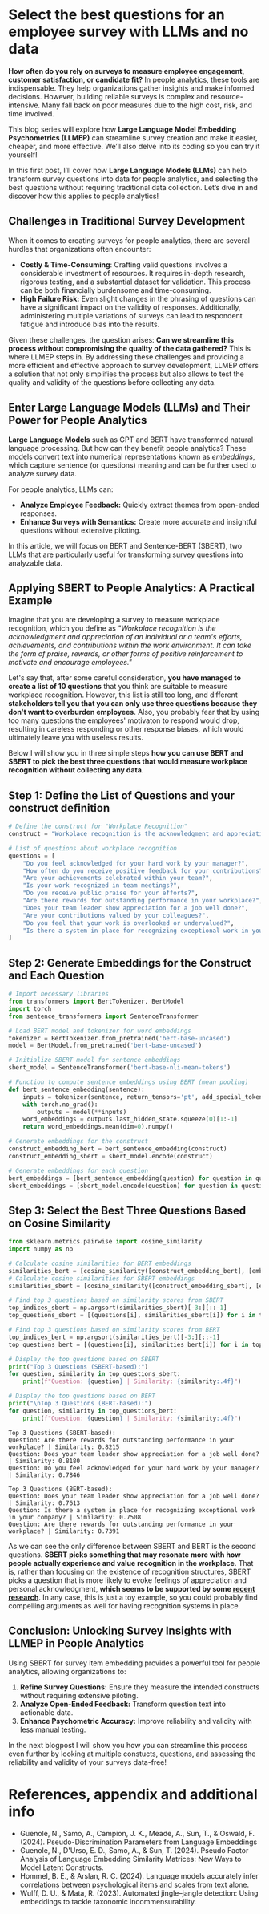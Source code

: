 # Select the best questions for an employee survey with LLMs and no data

**How often do you rely on surveys to measure employee engagement, customer satisfaction, or candidate fit?** In people analytics, these tools are indispensable. They help organizations gather insights and make informed decisions. However, building reliable surveys is complex and resource-intensive. Many fall back on poor measures due to the high cost, risk, and time involved.

This blog series will explore how **Large Language Model Embedding Psychometrics (LLMEP)** can streamline survey creation and make it easier, cheaper, and more effective. We’ll also delve into its coding so you can try it yourself!

In this first post, I’ll cover how **Large Language Models (LLMs)** can help transform survey questions into data for people analytics, and selecting the best questions without requiring traditional data collection. Let’s dive in and discover how this applies to people analytics!

## Challenges in Traditional Survey Development

When it comes to creating surveys for people analytics, there are several hurdles that organizations often encounter:

- **Costly & Time-Consuming**: Crafting valid questions involves a considerable investment of resources. It requires in-depth research, rigorous testing, and a substantial dataset for validation. This process can be both financially burdensome and time-consuming.
- **High Failure Risk:** Even slight changes in the phrasing of questions can have a significant impact on the validity of responses. Additionally, administering multiple variations of surveys can lead to respondent fatigue and introduce bias into the results.

Given these challenges, the question arises: **Can we streamline this process without compromising the quality of the data gathered?** This is where LLMEP steps in. By addressing these challenges and providing a more efficient and effective approach to survey development, LLMEP offers a solution that not only simplifies the process but also allows to test the quality and validity of the questions before collecting any data.


## Enter Large Language Models (LLMs) and Their Power for People Analytics

**Large Language Models** such as GPT and BERT have transformed natural language processing. But how can they benefit people analytics? These models convert text into numerical representations known as *embeddings*, which capture sentence (or questions) meaning and can be further used to analyze survey data.

For people analytics, LLMs can:

- **Analyze Employee Feedback:** Quickly extract themes from open-ended responses.
- **Enhance Surveys with Semantics:** Create more accurate and insightful questions without extensive piloting.

In this article, we will focus on BERT and Sentence-BERT (SBERT), two LLMs that are particularly useful for transforming survey questions into analyzable data.

## Applying SBERT to People Analytics: A Practical Example

Imagine that you are developing a survey to measure workplace recognition, which you define as *"Workplace recognition is the acknowledgment and appreciation of an individual or a team's efforts, achievements, and contributions within the work environment. It can take the form of praise, rewards, or other forms of positive reinforcement to motivate and encourage employees."*

Let's say that, after some careful consideration, **you have managed to create a list of 10 questions** that you think are suitable to measure workplace recognition. However, this list is still too long, and different **stakeholders tell you that you can only use three questions because they don't want to overburden employees**. Also, you probably fear that by using too many questions the employees' motivaton to respond would drop, resulting in careless responding or other response biases, which would ultimately leave you with useless results.

Below I will show you in three simple steps **how you can use BERT and SBERT to pick the best three questions that would measure workplace recognition without collecting any data**.

## Step 1: Define the List of Questions and your construct definition


```python
# Define the construct for "Workplace Recognition"
construct = "Workplace recognition is the acknowledgment and appreciation of an individual or a team's efforts, achievements, and contributions within the work environment. It can take the form of praise, rewards, or other forms of positive reinforcement to motivate and encourage employees."

# List of questions about workplace recognition
questions = [
    "Do you feel acknowledged for your hard work by your manager?",
    "How often do you receive positive feedback for your contributions?",
    "Are your achievements celebrated within your team?",
    "Is your work recognized in team meetings?",
    "Do you receive public praise for your efforts?",
    "Are there rewards for outstanding performance in your workplace?",
    "Does your team leader show appreciation for a job well done?",
    "Are your contributions valued by your colleagues?",
    "Do you feel that your work is overlooked or undervalued?",
    "Is there a system in place for recognizing exceptional work in your company?"
]
```

## Step 2: Generate Embeddings for the Construct and Each Question


```python
# Import necessary libraries
from transformers import BertTokenizer, BertModel
import torch
from sentence_transformers import SentenceTransformer

# Load BERT model and tokenizer for word embeddings
tokenizer = BertTokenizer.from_pretrained('bert-base-uncased')
model = BertModel.from_pretrained('bert-base-uncased')

# Initialize SBERT model for sentence embeddings
sbert_model = SentenceTransformer('bert-base-nli-mean-tokens')

# Function to compute sentence embeddings using BERT (mean pooling)
def bert_sentence_embedding(sentence):
    inputs = tokenizer(sentence, return_tensors='pt', add_special_tokens=True)
    with torch.no_grad():
        outputs = model(**inputs)
    word_embeddings = outputs.last_hidden_state.squeeze(0)[1:-1]
    return word_embeddings.mean(dim=0).numpy()

# Generate embeddings for the construct
construct_embedding_bert = bert_sentence_embedding(construct)
construct_embedding_sbert = sbert_model.encode(construct)

# Generate embeddings for each question
bert_embeddings = [bert_sentence_embedding(question) for question in questions]
sbert_embeddings = [sbert_model.encode(question) for question in questions]

```

## Step 3: Select the Best Three Questions Based on Cosine Similarity


```python
from sklearn.metrics.pairwise import cosine_similarity
import numpy as np

# Calculate cosine similarities for BERT embeddings
similarities_bert = [cosine_similarity([construct_embedding_bert], [embedding])[0][0] for embedding in bert_embeddings]
# Calculate cosine similarities for SBERT embeddings
similarities_sbert = [cosine_similarity([construct_embedding_sbert], [embedding])[0][0] for embedding in sbert_embeddings]

# Find top 3 questions based on similarity scores from SBERT
top_indices_sbert = np.argsort(similarities_sbert)[-3:][::-1]
top_questions_sbert = [(questions[i], similarities_sbert[i]) for i in top_indices_sbert]

# Find top 3 questions based on similarity scores from BERT
top_indices_bert = np.argsort(similarities_bert)[-3:][::-1]
top_questions_bert = [(questions[i], similarities_bert[i]) for i in top_indices_bert]

# Display the top questions based on SBERT
print("Top 3 Questions (SBERT-based):")
for question, similarity in top_questions_sbert:
    print(f"Question: {question} | Similarity: {similarity:.4f}")

# Display the top questions based on BERT
print("\nTop 3 Questions (BERT-based):")
for question, similarity in top_questions_bert:
    print(f"Question: {question} | Similarity: {similarity:.4f}")

```

    Top 3 Questions (SBERT-based):
    Question: Are there rewards for outstanding performance in your workplace? | Similarity: 0.8215
    Question: Does your team leader show appreciation for a job well done? | Similarity: 0.8180
    Question: Do you feel acknowledged for your hard work by your manager? | Similarity: 0.7846
    
    Top 3 Questions (BERT-based):
    Question: Does your team leader show appreciation for a job well done? | Similarity: 0.7613
    Question: Is there a system in place for recognizing exceptional work in your company? | Similarity: 0.7508
    Question: Are there rewards for outstanding performance in your workplace? | Similarity: 0.7391


As we can see the only difference between SBERT and BERT is the second questions. **SBERT picks something that may resonate more with how people actually experience and value recognition in the workplace**. That is, rather than focusing on the existence of recognition structures, SBERT picks a question that is more likely to evoke feelings of appreciation and personal acknowledgment, **which seems to be supported by some [recent research](https://psycnet.apa.org/record/2008-05872-010)**. In any case, this is just a toy example, so you could probably find compelling arguments as well for having recognition systems in place.

## Conclusion: Unlocking Survey Insights with LLMEP in People Analytics

Using SBERT for survey item embedding provides a powerful tool for people analytics, allowing organizations to:

1. **Refine Survey Questions:** Ensure they measure the intended constructs without requiring extensive piloting.
2. **Analyze Open-Ended Feedback:** Transform question text into actionable data.
3. **Enhance Psychometric Accuracy:** Improve reliability and validity with less manual testing.

In the next blogpost I will show you how you can streamline this process even further by looking at multiple constucts, questions, and assessing the reliability and validity of your surveys data-free!

# References, appendix and additional info

- Guenole, N., Samo, A., Campion, J. K., Meade, A., Sun, T., & Oswald, F. (2024). Pseudo-Discrimination Parameters from Language Embeddings
- Guenole, N., D'Urso, E. D., Samo, A., & Sun, T. (2024). Pseudo Factor Analysis of Language Embedding Similarity Matrices: New Ways to Model Latent Constructs.
- Hommel, B. E., & Arslan, R. C. (2024). Language models accurately infer correlations between psychological items and scales from text alone.
- Wulff, D. U., & Mata, R. (2023). Automated jingle–jangle detection: Using embeddings to tackle taxonomic incommensurability.
